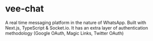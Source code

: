 # vee-chat
A real time messaging platform in the nature of WhatsApp. Built with Next.js, TypeScript &amp; Socket.io. It has an extra layer of authentication methodology (Google OAuth, Magic Links, Twitter OAuth) 
